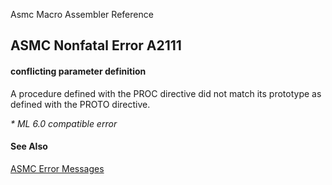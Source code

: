 Asmc Macro Assembler Reference

## ASMC Nonfatal Error A2111

#### conflicting parameter definition

A procedure defined with the PROC directive did not match its prototype as defined with the PROTO directive.

_* ML 6.0 compatible error_

#### See Also

[ASMC Error Messages](readme.md)